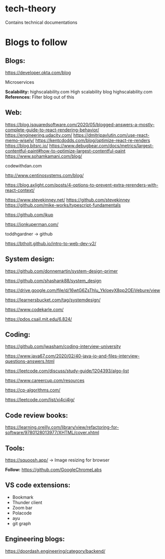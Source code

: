 # tech-theory
Contains technical documentations

# Blogs to follow

Blogs:
-----
https://developer.okta.com/blog

Microservices


**Scalability:**
highscalability.com
High scalability blog
highscalability.com
**References:**
Filter blog out of this



Web:
---
https://blog.isquaredsoftware.com/2020/05/blogged-answers-a-mostly-complete-guide-to-react-rendering-behavior/
https://engineering.udacity.com/
https://dmitripavlutin.com/use-react-memo-wisely/
https://kentcdodds.com/blog/optimize-react-re-renders
https://blog.bitsrc.io/
https://www.debugbear.com/docs/metrics/largest-contentful-paint#how-to-optimize-largest-contentful-paint
https://www.sohamkamani.com/blog/

codewithdan.com

http://www.centinosystems.com/blog/


https://blog.axlight.com/posts/4-options-to-prevent-extra-rerenders-with-react-context/

https://www.stevekinney.net/
https://github.com/stevekinney
https://github.com/mike-works/typescript-fundamentals

https://github.com/jkup

https://jonkuperman.com/

toddhgardner -> github

https://btholt.github.io/intro-to-web-dev-v2/

System design: 
--------------
https://github.com/donnemartin/system-design-primer

https://github.com/shashank88/system_design

https://drive.google.com/file/d/16wtG6ZsThlu_YkloeyX8pp2OEjVebure/view

https://learnersbucket.com/tag/systemdesign/

https://www.codekarle.com/

https://pdos.csail.mit.edu/6.824/

Coding:
------
https://github.com/jwasham/coding-interview-university

https://www.java67.com/2020/02/40-java-io-and-files-interview-questions-answers.html

https://leetcode.com/discuss/study-guide/1204393/algo-list

https://www.careercup.com/resources

https://cp-algorithms.com/

https://leetcode.com/list/xi4ci4ig/


Code review books:
------------------
https://learning.oreilly.com/library/view/refactoring-for-software/9780128013977/XHTML/cover.xhtml


Tools:
------
https://squoosh.app/ -> Image resizing for browser



**Follow:**
https://github.com/GoogleChromeLabs

VS code extensions:
--------------------
- Bookmark
- Thunder client
- Zoom bar
- Polacode
- ayu
- git graph


Engineering blogs:
------------------
https://doordash.engineering/category/backend/
